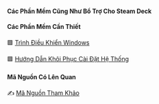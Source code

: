 #### Các Phần Mềm Cũng Như Bổ Trợ Cho Steam Deck 

#### Các Phần Mềm Cần Thiết 
 
 🟩  [Trình Điều Khiển Windows](https://help.steampowered.com/vi/faqs/view/6121-ECCD-D643-BAA8)

 
 🟩  [ Hướng Dẫn Khôi Phục Cài Đặt Hệ Thống](https://help.steampowered.com/vi/faqs/view/1B71-EDF2-EB6D-2BB3)

#### Mã Nguồn Có Lên Quan 

  ✍️ [Mã Nguồn Tham Khảo](https://github.com/Number10Ox/stream-deck-driver) 
